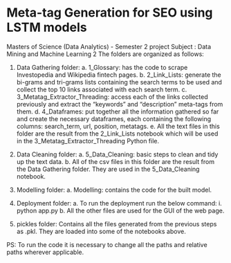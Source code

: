 # Meta-tag Generation for SEO using LSTM models
Masters of Science (Data Analytics) - Semester 2 project
Subject : Data Mining and Machine Learning 2
The folders are organized as follows:

1.	Data Gathering folder:
    a.	1_Glossary: has the code to scrape Investopedia and Wikipedia fintech pages.
    b.	2_Link_Lists: generate the bi-grams and tri-grams lists containing the search terms to be used and collect the top 10 links associated with each search term.
    c.	3_Metatag_Extractor_Threading: access each of the links collected previously and extract the “keywords” and “description” meta-tags from them.
    d.	4_Dataframes: put together all the information gathered so far and create the necessary dataframes, each containing the following columns: search_term, url, position, metatags.
    e.	All the text files in this folder are the result from the 2_Link_Lists notebook which will be used in the 3_Metatag_Extractor_Threading Python file.

2.	 Data Cleaning folder:
    a.	5_Data_Cleaning: basic steps to clean and tidy up the text data.
    b.	All of the csv files in this folder are the result from the Data Gathering folder. They are used in the 5_Data_Cleaning  notebook.

3.	Modelling folder:
    a.	Modelling: contains the code for the built model.

4.	Deployment folder:
    a.	To run the deployment run the below command:
        i.	python app.py
    b.	All the other files are used for the GUI of the web page.

5. pickles folder:
    Contains all the files generated from the previous steps as .pkl. They are loaded into some of the notebooks above.

PS: To run the code it is necessary to change all the paths and relative paths wherever applicable.
